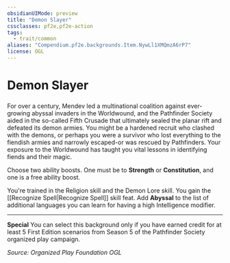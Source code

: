 ```yaml
---
obsidianUIMode: preview
title: "Demon Slayer"
cssclasses: pf2e,pf2e-action
tags:
  - trait/common
aliases: "Compendium.pf2e.backgrounds.Item.NywLl1XMQmzA6rP7"
license: OGL
---
```

# Demon Slayer

### 






For over a century, Mendev led a multinational coalition against ever-growing abyssal invaders in the Worldwound, and the Pathfinder Society aided in the so-called Fifth Crusade that ultimately sealed the planar rift and defeated its demon armies. You might be a hardened recruit who clashed with the demons, or perhaps you were a survivor who lost everything to the fiendish armies and narrowly escaped-or was rescued by Pathfinders. Your exposure to the Worldwound has taught you vital lessons in identifying fiends and their magic.

Choose two ability boosts. One must be to **Strength** or **Constitution**, and one is a free ability boost.

You're trained in the Religion skill and the Demon Lore skill. You gain the [[Recognize Spell|Recognize Spell]] skill feat. Add **Abyssal** to the list of additional languages you can learn for having a high Intelligence modifier.

* * *

**Special** You can select this background only if you have earned credit for at least 5 First Edition scenarios from Season 5 of the Pathfinder Society organized play campaign.

*Source: Organized Play Foundation*
*OGL*